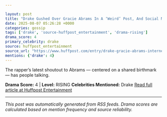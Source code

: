 ```yaml
---

layout: post
title: "Drake Gushed Over Gracie Abrams In A ‘Weird’ Post, And Social Media Users Are Side-Eyeing Him"""
date: 2025-08-07 05:26:28 +0000
categories: gossip
tags: ['drake', 'source-huffpost_entertainment', 'drama-rising']
drama_score: 4
primary_celebrity: drake
source: huffpost_entertainment
source_url: "https://www.huffpost.com/entry/drake-gracie-abrams-internet-backlash_n_689224f4e4b044af87ac5793"""
mentions: {'drake': 4}
---
```


The rapper’s latest shoutout to Abrams — centered on a shared birthmark — has people talking.

**Drama Score:** 4 | **Level:** RISING **Celebrities Mentioned:** Drake [Read full article at Huffpost Entertainment](https://www.huffpost.com/entry/drake-gracie-abrams-internet-backlash_n_689224f4e4b044af87ac5793)

---

*This post was automatically generated from RSS feeds. Drama scores are calculated based on mention frequency and source reliability.*